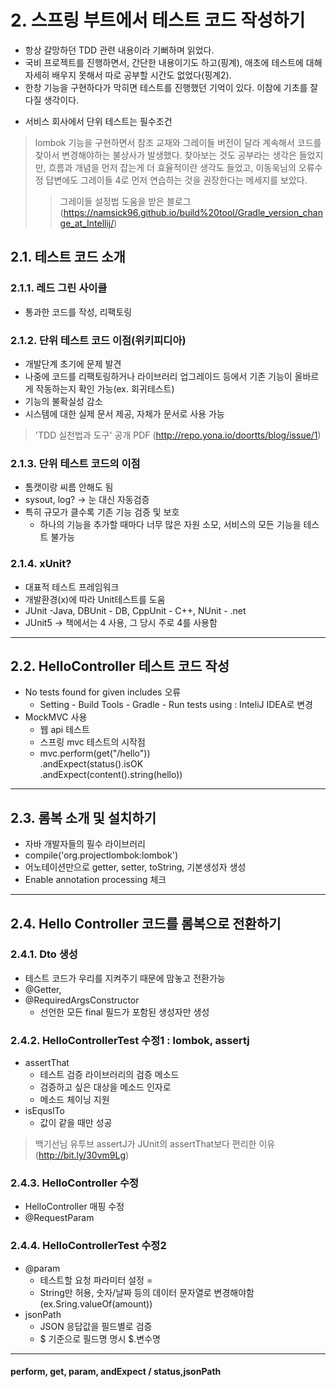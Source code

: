 # 2. 스프링 부트에서 테스트 코드 작성하기
- 항상 갈망하던 TDD 관련 내용이라 기뻐하며 읽었다. 
- 국비 프로젝트를 진행하면서, 간단한 내용이기도 하고(핑계), 애초에 테스트에 대해 자세히 배우지 못해서 따로 공부할 시간도 없었다(핑계2). 
- 한창 기능을 구현하다가 막히면 테스트를 진행했던 기억이 있다. 이참에 기초를 잘 다질 생각이다.
+ 서비스 회사에서 단위 테스트는 필수조건

>lombok 기능을 구현하면서 참조 교재와 그레이들 버전이 달라 계속해서 코드를 찾아서 변경해야하는 불상사가 발생했다.
>찾아보는 것도 공부라는 생각은 들었지만, 흐름과 개념을 먼저 잡는게 더 효율적이란 생각도 들었고, 이동욱님의 오류수정 답변에도 그레이들 4로 먼저 연습하는 것을 권장한다는 메세지를 보았다.
>   >그레이들 설정법 도움을 받은 블로그 (https://namsick96.github.io/build%20tool/Gradle_version_change_at_Intellij/)

## 2.1. 테스트 코드 소개
### 2.1.1. 레드 그린 사이클
- 통과한 코드를 작성, 리팩토링

### 2.1.2. 단위 테스트 코드 이점(위키피디아)
- 개발단계 초기에 문제 발견
- 나중에 코드를 리팩토링하거나 라이브러리 업그레이드 등에서 기존 기능이 올바르게 작동하는지 확인 가능(ex. 회귀테스트)
- 기능의 불확실성 감소
- 시스템에 대한 실제 문서 제공, 자체가 문서로 사용 가능
>'TDD 실천법과 도구' 공개 PDF
>(http://repo.yona.io/doortts/blog/issue/1)

### 2.1.3. 단위 테스트 코드의 이점
- 톰캣이랑 씨름 안해도 됨
- sysout, log? -> 눈 대신 자동검증
- 특히 규모가 클수록 기존 기능 검증 및 보호
    - 하나의 기능을 추가할 때마다 너무 많은 자원 소모, 서비스의 모든 기능을 테스트 불가능

### 2.1.4. xUnit?
- 대표적 테스트 프레임워크
- 개발환경(x)에 따라 Unit테스트를 도움
- JUnit -Java, DBUnit - DB, CppUnit - C++, NUnit - .net
- JUnit5 -> 책에서는 4 사용, 그 당시 주로 4를 사용함
***

## 2.2. HelloController 테스트 코드 작성
-  No tests found for given includes 오류
    - Setting - Build Tools - Gradle - Run tests using : InteliJ IDEA로 변경
- MockMVC 사용 
    - 웹 api 테스트
    - 스프링 mvc 테스트의 시작점
    - mvc.perform(get("/hello"))  
    .andExpect(status().isOK  
    .andExpect(content().string(hello))
***

## 2.3. 롬복 소개 및 설치하기
- 자바 개발자들의 필수 라이브러리
- compile('org.projectlombok:lombok')
- 어노테이션만으로 getter, setter, toString, 기본생성자 생성
- Enable annotation processing 체크
***

## 2.4. Hello Controller 코드를 롬복으로 전환하기
### 2.4.1. Dto 생성
- 테스트 코드가 우리를 지켜주기 때문에 맘놓고 전환가능
- @Getter, 
- @RequiredArgsConstructor 
    - 선언한 모든 final 필드가 포함된 생성자만 생성
### 2.4.2. HelloControllerTest 수정1 : lombok, assertj
- assertThat
    - 테스트 검증 라이브러리의 검증 메소드
    - 검증하고 싶은 대상을 메소드 인자로
    - 메소드 체이닝 지원
- isEquslTo
    - 값이 같을 때만 성공
>백기선님 유투브 assertJ가 JUnit의 assertThat보다 편리한 이유
>(http://bit.ly/30vm9Lg)

### 2.4.3. HelloController 수정
- HelloController 매핑 수정
- @RequestParam

### 2.4.4. HelloControllerTest 수정2
- @param
    - 테스트할 요청 파라미터 설정 =
    - String만 허용, 숫자/날짜 등의 데이터 문자열로 변경해야함(ex.Sring.valueOf(amount))
- jsonPath
    - JSON 응답값을 필드별로 검증
    - $ 기준으로 필드명 명시 $.변수명
***

#### perform, get, param, andExpect / status,jsonPath